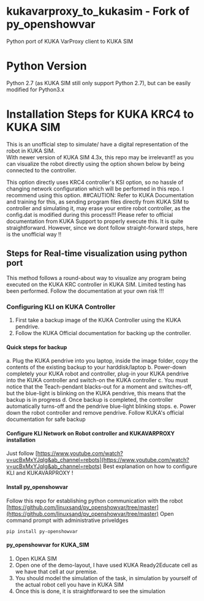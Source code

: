 # kukavarproxy_to_kukasim - Fork of py_openshowvar
Python port of KUKA VarProxy client to KUKA SIM 
# Python Version
Python 2.7 (as KUKA SIM still only support Python 2.7), but can be easily modified for Python3.x

# Installation Steps for KUKA KRC4 to KUKA SIM
This is an unofficial step to simulate/ have a digital representation of the robot in KUKA SIM.<br>
With newer version of KUKA SIM 4.3x, this repo may be irrelevant!! as you can visualize the robot directly using the option shown below by being connected to the controller.<br>

This option directly uses KRC4 controller's KSI option, so no hassle of changing network configuration which will be performed in this repo. I recommend using this option. 
##CAUTION: Refer to KUKA Documentation and training for this, as sending program files directly from KUKA SIM to controller and simulating it, may erase your entire robot controller, as the config.dat is modified during this process!!!
Please refer to official documentation from KUKA Support to properly execute this. It is quite straightforward. 
However, since we dont follow straight-forward steps, here is the unofficial way !!

## Steps for Real-time visualization using python port
This method follows a round-about way to visualize any program being executed on the KUKA KRC controller in KUKA SIM.
Limited testing has been performed. Follow the documentation at your own risk !!!

### Configuring KLI on KUKA Controller
1. First take a backup image of the KUKA Controller using the KUKA pendrive.
2. Follow the KUKA Official documentation for backing up the controller.
#### Quick steps for backup
a. Plug the KUKA pendrive into you laptop, inside the image folder, copy the contents of the existing backup to your harddisk/laptop
b. Power-down completely your KUKA robot and controller, plug-in your KUKA pendrive into the KUKA controller and switch-on the KUKA controller
c. You must notice that the Teach-pendant blacks-out for a moment and switches-off, but the blue-light is blinking on the KUKA pendrive, this means that the backup is in progress
d. Once backup is completed, the controller automatically turns-off and the pendrive blue-light blinking stops. 
e. Power down the robot controller and remove pendrive.
Follow KUKA's official documentation for safe backup

#### Configure KLI Network on Robot controller and KUKAVARPROXY installation
Just follow [https://www.youtube.com/watch?v=ucBxMxYJqIg&ab_channel=rebots](https://www.youtube.com/watch?v=ucBxMxYJqIg&ab_channel=rebots)
Best explanation on how to configure KLI and KUKAVARPROXY !

#### Install py_openshowvar
Follow this repo for establishing python communication with the robot
[https://github.com/linuxsand/py_openshowvar/tree/master](https://github.com/linuxsand/py_openshowvar/tree/master)
Open command prompt with administrative priveldges
```
pip install py-openshowvar
```

#### py_openshowvar for KUKA_SIM
1. Open KUKA SIM
2. Open one of the demo-layout, I have used KUKA Ready2Educate cell as we have that cell at our premise.
3. You should model the simulation of the task, in simulation by yourself of the actual robot cell you have in KUKA SIM
4. Once this is done, it is straightforward to see the simulation











